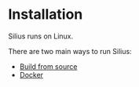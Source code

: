 # Installation

Silius runs on Linux.

There are two main ways to run Silius:

* [Build from source](./source.md)
* [Docker](./docker.md)
